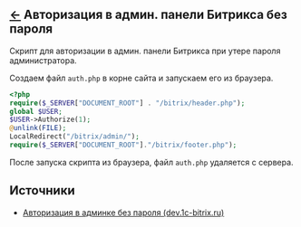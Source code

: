 [&larr;](readme.md "1С-Битрикс") Авторизация в админ. панели Битрикса без пароля
--------------------------------------------------------------------------------

Скрипт для авторизации в админ. панели Битрикса при утере пароля администратора.

Создаем файл `auth.php` в корне сайта и запускаем его из браузера.

```php
<?php
require($_SERVER["DOCUMENT_ROOT"] . "/bitrix/header.php");
global $USER; 
$USER->Authorize(1); 
@unlink(FILE); 
LocalRedirect("/bitrix/admin/"); 
require($_SERVER["DOCUMENT_ROOT"]."/bitrix/footer.php");
```

После запуска скрипта из браузера, файл `auth.php` удаляется с сервера.

<a name="sources"></a>
## Источники

- [Авторизация в админке без пароля (dev.1c-bitrix.ru)](https://dev.1c-bitrix.ru/community/webdev/user/137665/blog/10311/)